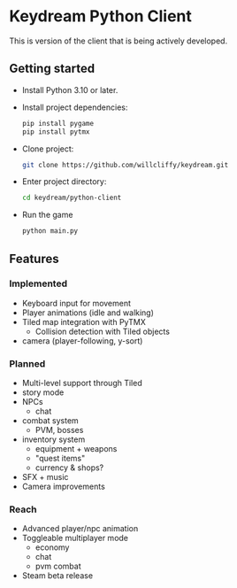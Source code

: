 # Keydream Python Client

This is version of the client that is being actively developed.

## Getting started

- Install Python 3.10 or later.
- Install project dependencies:

    ``` bash
    pip install pygame
    pip install pytmx
    ```

- Clone project:

    ``` bash
    git clone https://github.com/willcliffy/keydream.git
    ```

- Enter project directory:

    ``` bash
    cd keydream/python-client
    ```

- Run the game

    ``` bash
    python main.py
    ```

## Features

### Implemented

- Keyboard input for movement
- Player animations (idle and walking)
- Tiled map integration with PyTMX
  - Collision detection with Tiled objects
- camera (player-following, y-sort)

### Planned

- Multi-level support through Tiled
- story mode
- NPCs
  - chat
- combat system
  - PVM, bosses
- inventory system
  - equipment + weapons
  - "quest items"
  - currency & shops?
- SFX + music
- Camera improvements

### Reach

- Advanced player/npc animation
- Toggleable multiplayer mode
  - economy
  - chat
  - pvm combat
- Steam beta release
